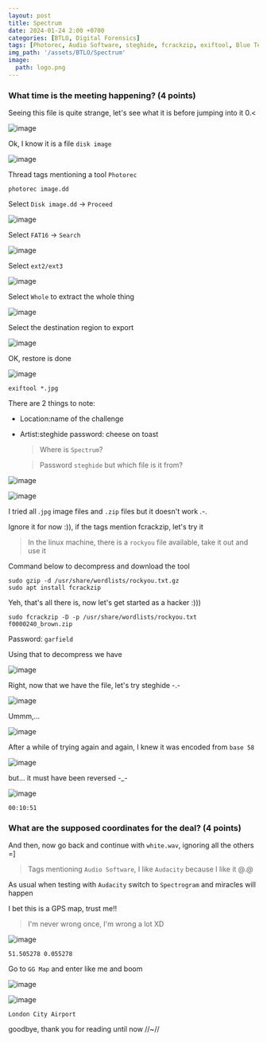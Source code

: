 ```yaml
---
layout: post
title: Spectrum 
date: 2024-01-24 2:00 +0700
categories: [BTLO, Digital Forensics]
tags: [Photorec, Audio Software, steghide, fcrackzip, exiftool, Blue Team, btlo, forensics]     # TAG names should always be lowercase
img_path: '/assets/BTLO/Spectrum'
image: 
  path: logo.png
--- 
```


### What time is the meeting happening? (4 points)

Seeing this file is quite strange, let's see what it is before jumping into it 0.<

![image](https://github.com/zs0b/zs0b.github.io/assets/118095276/6138d1bb-98e9-4165-a2a3-15cf679d37a3)

Ok, I know it is a file `disk image`

![image](https://github.com/zs0b/zs0b.github.io/assets/118095276/1e09ca92-e04a-458f-93d1-589e96d92b68)

Thread tags mentioning a tool `Photorec`

`photorec image.dd`

Select `Disk image.dd` -> `Proceed`

![image](https://github.com/zs0b/zs0b.github.io/assets/118095276/4115055d-2082-4b64-95e3-1a1b13b177f0)

Select `FAT16` -> `Search`

![image](https://github.com/zs0b/zs0b.github.io/assets/118095276/8abb1791-79ab-4ab4-b31a-a5823a69d192)

Select `ext2/ext3`

![image](https://github.com/zs0b/zs0b.github.io/assets/118095276/569f289d-082e-4be1-88b4-c338ec8b3f7e)

Select `Whole` to extract the whole thing

![image](https://github.com/zs0b/zs0b.github.io/assets/118095276/96fc0eaa-ca0f-4074-8d6a-e1ab06280809)

Select the destination region to export

![image](https://github.com/zs0b/zs0b.github.io/assets/118095276/d19fbb96-cce0-4977-9df6-9a99d449b5ba)

OK, restore is done

![image](https://github.com/zs0b/zs0b.github.io/assets/118095276/3273d285-a9ad-4c1c-afc4-2c0f130a1974)

`exiftool *.jpg`

There are 2 things to note:
- Location:name of the challenge
- Artist:steghide password: cheese on toast
  >Where is `Spectrum`?
  
    >Password `steghide` but which file is it from?

![image](https://github.com/zs0b/zs0b.github.io/assets/118095276/9641aeb3-28c8-44e3-835e-f2da9b8b173d)

![image](https://github.com/zs0b/zs0b.github.io/assets/118095276/82cbcfd3-deb1-49d4-aed9-7a29719a7626)

I tried all .`jpg` image files and `.zip` files but it doesn't work .-.

Ignore it for now :)), if the tags mention fcrackzip, let's try it
> In the linux machine, there is a `rockyou` file available, take it out and use it

Command below to decompress and download the tool

```
sudo gzip -d /usr/share/wordlists/rockyou.txt.gz
sudo apt install fcrackzip
```
Yeh, that's all there is, now let's get started as a hacker :)))

`sudo fcrackzip -D -p /usr/share/wordlists/rockyou.txt f0000240_brown.zip`

Password: `garfield`

Using that to decompress we have

![image](https://github.com/zs0b/zs0b.github.io/assets/118095276/ce7e525b-200c-48f6-a1f2-4ab56fe69cf7)

Right, now that we have the file, let's try steghide -.-

![image](https://github.com/zs0b/zs0b.github.io/assets/118095276/3270e694-ee35-41e1-a8a7-7b50280b9501)

Ummm,...

![image](https://github.com/zs0b/zs0b.github.io/assets/118095276/c7c4af8c-8396-4c0b-8f22-4098bfcc080f)

After a while of trying again and again, I knew it was encoded from `base 58`

![image](https://github.com/zs0b/zs0b.github.io/assets/118095276/6661a385-2364-462f-aec2-db0371353ff9)

but... it must have been reversed -_-

![image](https://github.com/zs0b/zs0b.github.io/assets/118095276/8cfb89c9-9738-4335-835e-8ef5d741e0f5)

`00:10:51`

### What are the supposed coordinates for the deal? (4 points)

And then, now go back and continue with `white.wav`, ignoring all the others =]
> Tags mentioning `Audio Software`, I like `Audacity` because I like it @.@

As usual when testing with `Audacity` switch to `Spectrogram` and miracles will happen

I bet this is a GPS map, trust me!!
> I'm never wrong once, I'm wrong a lot XD

![image](https://github.com/zs0b/zs0b.github.io/assets/118095276/ccd8cf77-5a89-4558-9f49-48aebb3a81eb)

`51.505278 0.055278`

Go to `GG Map` and enter like me and boom


![image](https://github.com/zs0b/zs0b.github.io/assets/118095276/2528225f-2457-4d22-84ea-c2dddd412a41)

![image](https://github.com/zs0b/zs0b.github.io/assets/118095276/a3b66f98-c88a-4575-b8f2-b450b1e066dd)

`London City Airport`

goodbye, thank you for reading until now //~//



























